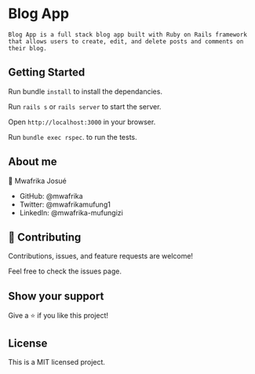 # Blog App

``` Blog App is a full stack blog app built with Ruby on Rails framework that allows users to create, edit, and delete posts and comments on their blog. ```

## Getting Started

Run bundle `install` to install the dependancies.

Run `rails s` or `rails server` to start the server.

Open `http://localhost:3000` in your browser.

Run `bundle exec rspec`. to run the tests.

## About me

👤 Mwafrika Josué

- GitHub: @mwafrika
- Twitter: @mwafrikamufung1
- LinkedIn: @mwafrika-mufungizi

## 🤝 Contributing

Contributions, issues, and feature requests are welcome!

Feel free to check the issues page.

## Show your support

Give a ⭐️ if you like this project!

## License

This is a MIT licensed project.
